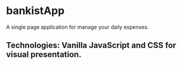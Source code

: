 # bankistApp
A single page application for manage your daily expenses.
## Technologies: Vanilla JavaScript and CSS for visual presentation.
